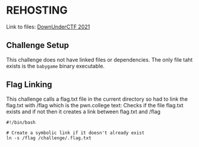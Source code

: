 # REHOSTING

Link to files: [DownUnderCTF 2021](https://github.com/sajjadium/ctf-archives/blob/main/ctfs/DownUnderCTF/2021/pwn/babygame/babygame)

## Challenge Setup
This challenge does not have linked files or dependencies. The only file taht exists is the `babygame` binary executable.

## Flag Linking
This challenge calls a flag.txt file in the current directory so had to link the flag.txt with /flag which is the pwn.college text:
Checks if the file flag.txt exists and if not then it creates a link between flag.txt and /flag
```
#!/bin/bash

# Create a symbolic link if it doesn't already exist
ln -s /flag /challenge/.flag.txt
```